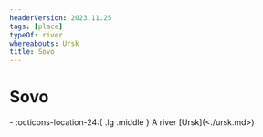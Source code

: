 ```yaml
---
headerVersion: 2023.11.25
tags: [place]
typeOf: river
whereabouts: Ursk
title: Sovo
---
```

# Sovo
<div class="grid cards ext-narrow-margin ext-one-column" markdown>
-    :octicons-location-24:{ .lg .middle } A river [Ursk](<./ursk.md>)  
</div>


